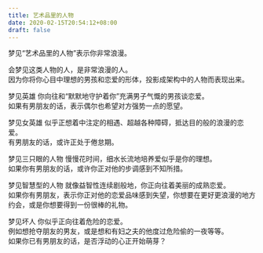 ```yaml
---
title: 艺术品里的人物
date: 2020-02-15T20:54:12+08:00
draft: false
---
```


梦见“艺术品里的人物”表示你非常浪漫。<br>

会梦见这类人物的人，是非常浪漫的人。<br>
因为你将你心目中理想的男孩和恋爱的形体，投影成架构中的人物而表现出来。<br>

梦见英雄 你向往和“默默地守护着你”充满男子气慨的男孩谈恋爱。<br>
如果有男朋友的话，表示偶尔也希望对方强势一点的愿望。<br>

梦见女英雄 似乎正想着中注定的相遇、超越各种障碍，抵达目的般的浪漫的恋爱。<br>
有男朋友的话，或许正处于倦怠期。<br>

梦见三只眼的人物 慢慢花时间，细水长流地培养爱似乎是你的理想。<br>
如果你有男朋友的话，或许你正对他的步调感到不知所措。<br>

梦见智慧型的人物 就像益智性连续剧般地，你正向往着美丽的成熟恋爱。<br>
如果你有男朋友，表示你正对他的恋爱品味感到失望，你想要在更好更浪漫的地方约会，或是你想要得到一份很棒的礼物。<br>

梦见坏人 你似乎正向往着危险的恋爱。<br>
例如想抢夺朋友的男友，或是想和有妇之夫的他度过危险偷的一夜等等。<br>
如果你已有男朋友的话，是否浮动的心正开始萌芽？